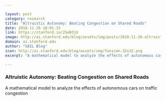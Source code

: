 ```yaml
---

layout: post
category: research
title: "Altruistic Autonomy: Beating Congestion on Shared Roads"
date: 2018-11-26 18:01:32
link: https://stanford.io/2SeB3jU
image: http://ai.stanford.edu/blog/assets/img/posts/2018-11-26-altruistic-autonomy/thumbnail.png
domain: ai.stanford.edu
author: "SAIL Blog"
icon: http://ai.stanford.edu/blog/assets/img/favicon-32x32.png
excerpt: "A mathematical model to analyze the effects of autonomous cars on traffic congestion"

---
```


### Altruistic Autonomy: Beating Congestion on Shared Roads

A mathematical model to analyze the effects of autonomous cars on traffic congestion